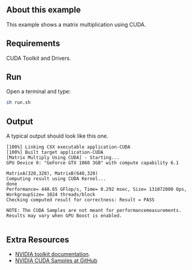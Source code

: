 ## About this example

This example shows a matrix multiplication using CUDA.

## Requirements

CUDA Toolkit and Drivers. 

## Run

Open a terminal and type:

```bash
sh run.sh
```


## Output

A typical output should look like this one. 

```
[100%] Linking CXX executable application-CUDA
[100%] Built target application-CUDA
[Matrix Multiply Using CUDA] - Starting...
GPU Device 0: "GeForce GTX 1060 3GB" with compute capability 6.1

MatrixA(320,320), MatrixB(640,320)
Computing result using CUDA Kernel...
done
Performance= 448.65 GFlop/s, Time= 0.292 msec, Size= 131072000 Ops, WorkgroupSize= 1024 threads/block
Checking computed result for correctness: Result = PASS

NOTE: The CUDA Samples are not meant for performancemeasurements. Results may vary when GPU Boost is enabled.


```

## Extra Resources

 * [NVIDIA toolkit documentation](https://developer.nvidia.com/cuda-toolkit).
 * [NVIDIA CUDA Samples at GitHub](https://github.com/NVIDIA/cuda-samples)


